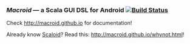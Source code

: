 ### *Macroid* — a Scala GUI DSL for Android [![Build Status](https://travis-ci.org/macroid/macroid.png?branch=master)](https://travis-ci.org/macroid/macroid)

Check http://macroid.github.io for documentation!

Already know [Scaloid](https://github.com/pocorall/scaloid)? Read this: http://macroid.github.io/whynot.html!

